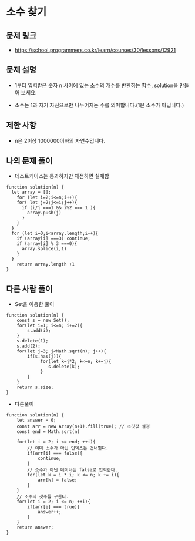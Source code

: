 # 소수 찾기

## 문제 링크 

- https://school.programmers.co.kr/learn/courses/30/lessons/12921

## 문제 설명

- 1부터 입력받은 숫자 n 사이에 있는 소수의 개수를 반환하는 함수, solution을 만들어 보세요.

- 소수는 1과 자기 자신으로만 나누어지는 수를 의미합니다.(1은 소수가 아닙니다.)

## 제한 사항

- n은 2이상 1000000이하의 자연수입니다.

## 나의 문제 풀이

- 테스트케이스는 통과하지만 채점하면 실패함

```Js
function solution(n) {
  let array = [];
	for (let i=2;i<=n;i++){
    for( let j=2;j<=i;j++){
      if (i/j ===1 && i%2 === 1 ){
        array.push(j)
      }
    }
  }
  for (let i=0;i<array.length;i++){
    if (array[i] ===3) continue;
    if (array[i] % 3 ===0){
      array.splice(i,1)
    }
  }
	return array.length +1
}

```

## 다른 사람 풀이 

- Set을 이용한 풀이 

```Js
function solution(n) {
    const s = new Set();
    for(let i=1; i<=n; i+=2){
        s.add(i);
    }
    s.delete(1);
    s.add(2);
    for(let j=3; j<Math.sqrt(n); j++){
        if(s.has(j)){
             for(let k=j*2; k<=n; k+=j){    
                s.delete(k);
             }
        }
    }
    return s.size;
}

```

- 다른풀이 

```Js
function solution(n) {
    let answer = 0;
    const arr = new Array(n+1).fill(true); // 초깃값 설정
    const end = Math.sqrt(n) 
    
    for(let i = 2; i <= end; ++i){
        // 이미 소수가 아닌 인덱스는 건너뛴다.
        if(arr[i] === false){
            continue; 
        }
        // 소수가 아닌 데이터는 false로 입력한다.
        for(let k = i * i; k <= n; k += i){
            arr[k] = false;
        }
    }
    // 소수의 갯수를 구한다.
    for(let i = 2; i <= n; ++i){
        if(arr[i] === true){
            answer++;
        }
    }
    return answer;
}
```
